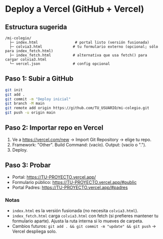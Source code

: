 # Deploy a Vercel (GitHub + Vercel)

## Estructura sugerida
```
/mi-colegio/
  ├─ index.html                 # portal listo (versión fusionada)
  ├─ colvia3.html              # tu formulario externo (opcional; sólo para index_fetch.html)
  ├─ index_fetch.html          # alternativa que usa fetch() para cargar colvia3.html
  └─ vercel.json               # config opcional
```

## Paso 1: Subir a GitHub
```bash
git init
git add .
git commit -m "Deploy inicial"
git branch -M main
git remote add origin https://github.com/TU_USUARIO/mi-colegio.git
git push -u origin main
```

## Paso 2: Importar repo en Vercel
1. Ve a https://vercel.com/new → Import Git Repository → elige tu repo.
2. Framework: "Other". Build Command: (vacío). Output: (vacío o ".").
3. Deploy.

## Paso 3: Probar
- Portal: https://TU-PROYECTO.vercel.app/
- Formulario público: https://TU-PROYECTO.vercel.app/#public
- Portal Padres: https://TU-PROYECTO.vercel.app/#padres

### Notas
- `index.html` es la versión fusionada (no necesita `colvia3.html`).
- `index_fetch.html` carga `colvia3.html` con fetch (si prefieres mantener tu formulario aparte). Ajusta la ruta interna si lo mueves de carpeta.
- Cambios futuros: `git add . && git commit -m "update" && git push` → Vercel despliega solo.
